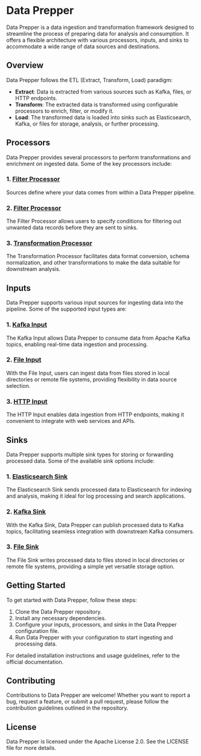 # Data Prepper

Data Prepper is a data ingestion and transformation framework designed to streamline the process of preparing data for analysis and consumption. It offers a flexible architecture with various processors, inputs, and sinks to accommodate a wide range of data sources and destinations.

## Overview

Data Prepper follows the ETL (Extract, Transform, Load) paradigm:

- **Extract**: Data is extracted from various sources such as Kafka, files, or HTTP endpoints.
- **Transform**: The extracted data is transformed using configurable processors to enrich, filter, or modify it.
- **Load**: The transformed data is loaded into sinks such as Elasticsearch, Kafka, or files for storage, analysis, or further processing.

## Processors

Data Prepper provides several processors to perform transformations and enrichment on ingested data. Some of the key processors include:

### 1. [Filter Processor]([https://link-to-filter-processor-docs]([https://opensearch.org/docs/latest/data-prepper/pipelines/configuration/processors/processors/](https://opensearch.org/docs/latest/data-prepper/pipelines/configuration/sources/sources/)))

Sources define where your data comes from within a Data Prepper pipeline.

### 2. [Filter Processor]([https://link-to-filter-processor-docs](https://opensearch.org/docs/latest/data-prepper/pipelines/configuration/processors/processors/))

The Filter Processor allows users to specify conditions for filtering out unwanted data records before they are sent to sinks.

### 3. [Transformation Processor](https://link-to-transformation-processor-docs)

The Transformation Processor facilitates data format conversion, schema normalization, and other transformations to make the data suitable for downstream analysis.

## Inputs

Data Prepper supports various input sources for ingesting data into the pipeline. Some of the supported input types are:

### 1. [Kafka Input](https://link-to-kafka-input-docs)

The Kafka Input allows Data Prepper to consume data from Apache Kafka topics, enabling real-time data ingestion and processing.

### 2. [File Input](https://link-to-file-input-docs)

With the File Input, users can ingest data from files stored in local directories or remote file systems, providing flexibility in data source selection.

### 3. [HTTP Input](https://link-to-http-input-docs)

The HTTP Input enables data ingestion from HTTP endpoints, making it convenient to integrate with web services and APIs.

## Sinks

Data Prepper supports multiple sink types for storing or forwarding processed data. Some of the available sink options include:

### 1. [Elasticsearch Sink](https://link-to-elasticsearch-sink-docs)

The Elasticsearch Sink sends processed data to Elasticsearch for indexing and analysis, making it ideal for log processing and search applications.

### 2. [Kafka Sink](https://link-to-kafka-sink-docs)

With the Kafka Sink, Data Prepper can publish processed data to Kafka topics, facilitating seamless integration with downstream Kafka consumers.

### 3. [File Sink](https://link-to-file-sink-docs)

The File Sink writes processed data to files stored in local directories or remote file systems, providing a simple yet versatile storage option.

## Getting Started

To get started with Data Prepper, follow these steps:

1. Clone the Data Prepper repository.
2. Install any necessary dependencies.
3. Configure your inputs, processors, and sinks in the Data Prepper configuration file.
4. Run Data Prepper with your configuration to start ingesting and processing data.

For detailed installation instructions and usage guidelines, refer to the official documentation.

## Contributing

Contributions to Data Prepper are welcome! Whether you want to report a bug, request a feature, or submit a pull request, please follow the contribution guidelines outlined in the repository.

## License

Data Prepper is licensed under the Apache License 2.0. See the LICENSE file for more details.
